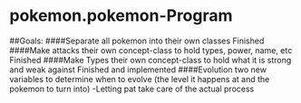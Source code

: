 # pokemon.pokemon-Program
##Goals: 
####Separate all pokemon into their own classes
Finished
####Make attacks their own concept-class to hold types, power, name, etc
Finished
####Make Types their own concept-class to hold what it is strong and weak against
Finished and implemented
####Evolution
two new variables to determine when to evolve (the level it happens at and the pokemon to turn into)
-Letting pat take care of the actual process